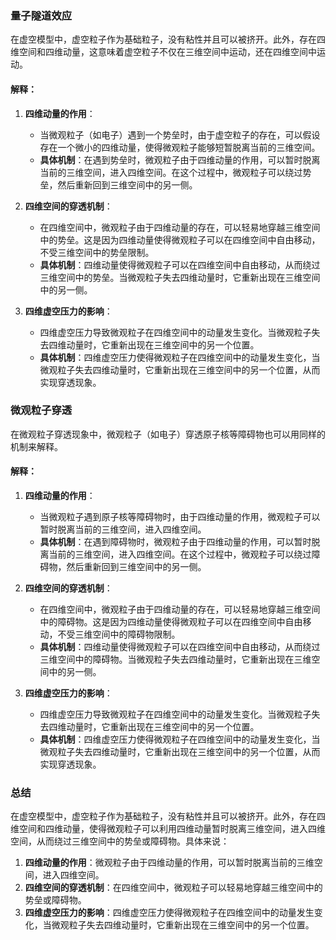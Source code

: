 ### 量子隧道效应

在虚空模型中，虚空粒子作为基础粒子，没有粘性并且可以被挤开。此外，存在四维空间和四维动量，这意味着虚空粒子不仅在三维空间中运动，还在四维空间中运动。

#### 解释：

1. **四维动量的作用**：

   - 当微观粒子（如电子）遇到一个势垒时，由于虚空粒子的存在，可以假设存在一个微小的四维动量，使得微观粒子能够短暂脱离当前的三维空间。
   - **具体机制**：在遇到势垒时，微观粒子由于四维动量的作用，可以暂时脱离当前的三维空间，进入四维空间。在这个过程中，微观粒子可以绕过势垒，然后重新回到三维空间中的另一侧。
2. **四维空间的穿透机制**：

   - 在四维空间中，微观粒子由于四维动量的存在，可以轻易地穿越三维空间中的势垒。这是因为四维动量使得微观粒子可以在四维空间中自由移动，不受三维空间中的势垒限制。
   - **具体机制**：四维动量使得微观粒子可以在四维空间中自由移动，从而绕过三维空间中的势垒。当微观粒子失去四维动量时，它重新出现在三维空间中的另一侧。
3. **四维虚空压力的影响**：

   - 四维虚空压力导致微观粒子在四维空间中的动量发生变化。当微观粒子失去四维动量时，它重新出现在三维空间中的另一个位置。
   - **具体机制**：四维虚空压力使得微观粒子在四维空间中的动量发生变化，当微观粒子失去四维动量时，它重新出现在三维空间中的另一个位置，从而实现穿透现象。

### 微观粒子穿透

在微观粒子穿透现象中，微观粒子（如电子）穿透原子核等障碍物也可以用同样的机制来解释。

#### 解释：

1. **四维动量的作用**：

   - 当微观粒子遇到原子核等障碍物时，由于四维动量的作用，微观粒子可以暂时脱离当前的三维空间，进入四维空间。
   - **具体机制**：在遇到障碍物时，微观粒子由于四维动量的作用，可以暂时脱离当前的三维空间，进入四维空间。在这个过程中，微观粒子可以绕过障碍物，然后重新回到三维空间中的另一侧。
2. **四维空间的穿透机制**：

   - 在四维空间中，微观粒子由于四维动量的存在，可以轻易地穿越三维空间中的障碍物。这是因为四维动量使得微观粒子可以在四维空间中自由移动，不受三维空间中的障碍物限制。
   - **具体机制**：四维动量使得微观粒子可以在四维空间中自由移动，从而绕过三维空间中的障碍物。当微观粒子失去四维动量时，它重新出现在三维空间中的另一侧。
3. **四维虚空压力的影响**：

   - 四维虚空压力导致微观粒子在四维空间中的动量发生变化。当微观粒子失去四维动量时，它重新出现在三维空间中的另一个位置。
   - **具体机制**：四维虚空压力使得微观粒子在四维空间中的动量发生变化，当微观粒子失去四维动量时，它重新出现在三维空间中的另一个位置，从而实现穿透现象。

### 总结

在虚空模型中，虚空粒子作为基础粒子，没有粘性并且可以被挤开。此外，存在四维空间和四维动量，使得微观粒子可以利用四维动量暂时脱离三维空间，进入四维空间，从而绕过三维空间中的势垒或障碍物。具体来说：

1. **四维动量的作用**：微观粒子由于四维动量的作用，可以暂时脱离当前的三维空间，进入四维空间。
2. **四维空间的穿透机制**：在四维空间中，微观粒子可以轻易地穿越三维空间中的势垒或障碍物。
3. **四维虚空压力的影响**：四维虚空压力使得微观粒子在四维空间中的动量发生变化，当微观粒子失去四维动量时，它重新出现在三维空间中的另一个位置。
